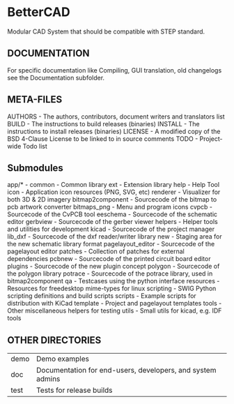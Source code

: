# BetterCAD

  Modular CAD System that should be compatible with STEP standard.

## DOCUMENTATION<a name="docs"></a>

  For specific documentation like Compiling, GUI translation, old changelogs see
   the Documentation subfolder.

## META-FILES<a name="meta"></a>

  AUTHORS       - The authors, contributors, document writers and translators list
  BUILD         - The instructions to build releases (binaries)
  INSTALL       - The instructions to install releases (binaries)
  LICENSE       - A modified copy of the BSD 4-Clause License to be linked to in source comments
  TODO          - Project-wide Todo list

## Submodules
  app/*         - 
  common        - Common library
  ext           - Extension library
  help          - Help Tool
  icon          - Application icon resources (PNG, SVG, etc)
  renderer      - Visualizer for both 3D & 2D imagery
bitmap2component  - Sourcecode of the bitmap to pcb artwork converter
bitmaps_png       - Menu and program icons
cvpcb             - Sourcecode of the CvPCB tool
eeschema          - Sourcecode of the schematic editor
gerbview          - Sourcecode of the gerber viewer
helpers           - Helper tools and utilities for development
kicad             - Sourcecode of the project manager
lib_dxf           - Sourcecode of the dxf reader/writer library
new               - Staging area for the new schematic library format
pagelayout_editor - Sourcecode of the pagelayout editor
patches           - Collection of patches for external dependencies
pcbnew            - Sourcecode of the printed circuit board editor
plugins           - Sourcecode of the new plugin concept
polygon           - Sourcecode of the polygon library
potrace           - Sourcecode of the potrace library, used in bitmap2component
qa                - Testcases using the python interface
resources         - Resources for freedesktop mime-types for linux
scripting         - SWIG Python scripting definitions and build scripts
scripts           - Example scripts for distribution with KiCad
template          - Project and pagelayout templates
tools             - Other miscellaneous helpers for testing
utils             - Small utils for kicad, e.g. IDF tools

## OTHER DIRECTORIES
|||
----------|-----------------
  demo    |  Demo examples
  doc     |  Documentation for end-users, developers, and system admins
  test    |  Tests for release builds